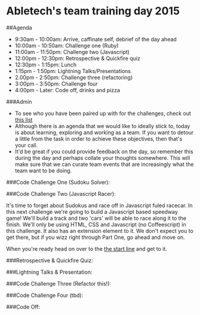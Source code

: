 Abletech's team training day 2015
=================

##Agenda

- 9:30am - 10:00am: Arrive, caffinate self, debrief of the day ahead
- 10:00am - 10:50am: Challenge one (Ruby)
- 11:00am - 11:50pm: Challenge two (Javascript)
- 12:00pm - 12:30pm: Retrospective & Quickfire quiz
- 12:30pm - 1:15pm: Lunch
- 1:15pm - 1:50pm: Lightning Talks/Presentations
- 2.00pm - 2:50pm: Challenge three (refactoring)
- 3:00pm - 3:50pm: Challenge four
- 4:00pm - Later: Code off, drinks and pizza


###Admin

- To see who you have been paired up with for the challenges, check out [this list](pairing-list.md)
- Although there is an agenda that we would like to ideally stick to, today is about learning, exploring and working as a team. If you want to detour a little from the task in order to achieve these objectives, then that's your call.
- It'd be great if you could provide feedback on the day, so remember this during the day and perhaps collate your thoughts somewhere. This will make sure that we can curate team events that are increasingly what the team want to be doing.


###Code Challenge One (Sudoku Solver):

###Code Challenge Two (Javascript Racer):

It's time to forget about Sudokus and race off in Javascript fuled racecar. In this next challenge we're going to build a Javascript based speedway game! We'll build a track and two 'cars' will be able to race along it to the finish. We'll only be using HTML, CSS and Javascript (no Coffeescript) in this challenge. It also has an extension element to it. We don't expect you to get there, but if you wizz right through Part One, go ahead and move on.

When you're ready head on over to the [the start line](javascript_racer/javascript_racer.md) and get to it.


###Retrospective & Quickfire Quiz:

###Lightning Talks & Presentation:

###Code Challenge Three (Refactor this!):

###Code Challenge Four (tbd):

###Code Off:



